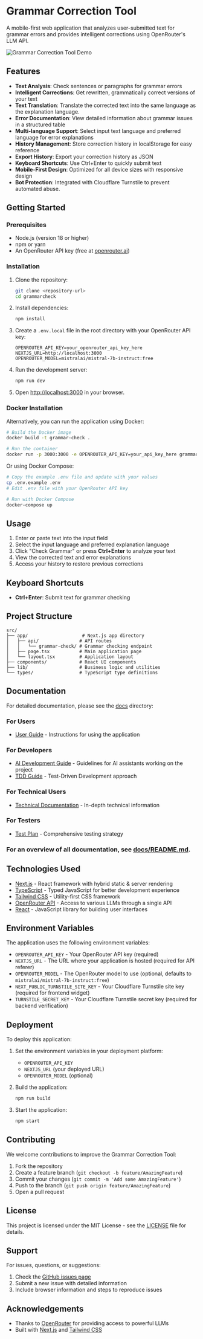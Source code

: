 # Grammar Correction Tool

A mobile-first web application that analyzes user-submitted text for grammar errors and provides intelligent corrections using OpenRouter's LLM API.

![Grammar Correction Tool Demo](public/screenshot.png)

## Features

- **Text Analysis**: Check sentences or paragraphs for grammar errors
- **Intelligent Corrections**: Get rewritten, grammatically correct versions of your text
- **Text Translation**: Translate the corrected text into the same language as the explanation language.
- **Error Documentation**: View detailed information about grammar issues in a structured table
- **Multi-language Support**: Select input text language and preferred language for error explanations
- **History Management**: Store correction history in localStorage for easy reference
- **Export History**: Export your correction history as JSON
- **Keyboard Shortcuts**: Use Ctrl+Enter to quickly submit text
- **Mobile-First Design**: Optimized for all device sizes with responsive design
- **Bot Protection**: Integrated with Cloudflare Turnstile to prevent automated abuse.

## Getting Started

### Prerequisites

- Node.js (version 18 or higher)
- npm or yarn
- An OpenRouter API key (free at [openrouter.ai](https://openrouter.ai))

### Installation

1. Clone the repository:
   ```bash
   git clone <repository-url>
   cd grammarcheck
   ```

2. Install dependencies:
   ```bash
   npm install
   ```

3. Create a `.env.local` file in the root directory with your OpenRouter API key:
   ```env
   OPENROUTER_API_KEY=your_openrouter_api_key_here
   NEXTJS_URL=http://localhost:3000
   OPENROUTER_MODEL=mistralai/mistral-7b-instruct:free
   ```

4. Run the development server:
   ```bash
   npm run dev
   ```

5. Open [http://localhost:3000](http://localhost:3000) in your browser.

### Docker Installation

Alternatively, you can run the application using Docker:

```bash
# Build the Docker image
docker build -t grammar-check .

# Run the container
docker run -p 3000:3000 -e OPENROUTER_API_KEY=your_api_key_here grammar-check
```

Or using Docker Compose:
```bash
# Copy the example .env file and update with your values
cp .env.example .env
# Edit .env file with your OpenRouter API key

# Run with Docker Compose
docker-compose up
```

## Usage

1. Enter or paste text into the input field
2. Select the input language and preferred explanation language
3. Click "Check Grammar" or press **Ctrl+Enter** to analyze your text
4. View the corrected text and error explanations
5. Access your history to restore previous corrections

## Keyboard Shortcuts

- **Ctrl+Enter**: Submit text for grammar checking

## Project Structure

```
src/
├── app/                    # Next.js app directory
│   ├── api/               # API routes
│   │   └── grammar-check/ # Grammar checking endpoint
│   ├── page.tsx           # Main application page
│   └── layout.tsx         # Application layout
├── components/            # React UI components
├── lib/                   # Business logic and utilities
└── types/                 # TypeScript type definitions
```

## Documentation

For detailed documentation, please see the [docs](docs/) directory:

### For Users
- [User Guide](docs/user/USER_GUIDE.md) - Instructions for using the application

### For Developers
- [AI Development Guide](docs/developer/AI_DEVELOPMENT_GUIDE.md) - Guidelines for AI assistants working on the project
- [TDD Guide](docs/developer/TDD_GUIDE.md) - Test-Driven Development approach

### For Technical Users
- [Technical Documentation](docs/technical/TECHNICAL_DOCS.md) - In-depth technical information

### For Testers
- [Test Plan](docs/testing/TEST_PLAN.md) - Comprehensive testing strategy

### For an overview of all documentation, see [docs/README.md](docs/README.md).

## Technologies Used

- [Next.js](https://nextjs.org/) - React framework with hybrid static & server rendering
- [TypeScript](https://www.typescriptlang.org/) - Typed JavaScript for better development experience
- [Tailwind CSS](https://tailwindcss.com/) - Utility-first CSS framework
- [OpenRouter API](https://openrouter.ai/) - Access to various LLMs through a single API
- [React](https://reactjs.org/) - JavaScript library for building user interfaces

## Environment Variables

The application uses the following environment variables:

- `OPENROUTER_API_KEY` - Your OpenRouter API key (required)
- `NEXTJS_URL` - The URL where your application is hosted (required for API referer)
- `OPENROUTER_MODEL` - The OpenRouter model to use (optional, defaults to `mistralai/mistral-7b-instruct:free`)
- `NEXT_PUBLIC_TURNSTILE_SITE_KEY` - Your Cloudflare Turnstile site key (required for frontend widget)
- `TURNSTILE_SECRET_KEY` - Your Cloudflare Turnstile secret key (required for backend verification)

## Deployment

To deploy this application:

1. Set the environment variables in your deployment platform:
   - `OPENROUTER_API_KEY`
   - `NEXTJS_URL` (your deployed URL)
   - `OPENROUTER_MODEL` (optional)

2. Build the application:
   ```bash
   npm run build
   ```

3. Start the application:
   ```bash
   npm start
   ```

## Contributing

We welcome contributions to improve the Grammar Correction Tool:

1. Fork the repository
2. Create a feature branch (`git checkout -b feature/AmazingFeature`)
3. Commit your changes (`git commit -m 'Add some AmazingFeature'`)
4. Push to the branch (`git push origin feature/AmazingFeature`)
5. Open a pull request

## License

This project is licensed under the MIT License - see the [LICENSE](LICENSE) file for details.

## Support

For issues, questions, or suggestions:
1. Check the [GitHub issues page](https://github.com/your-repo/issues)
2. Submit a new issue with detailed information
3. Include browser information and steps to reproduce issues

## Acknowledgements

- Thanks to [OpenRouter](https://openrouter.ai/) for providing access to powerful LLMs
- Built with [Next.js](https://nextjs.org/) and [Tailwind CSS](https://tailwindcss.com/)